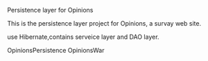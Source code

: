 Persistence layer for Opinions


This is the persistence layer project for Opinions, a survay web site.

use Hibernate,contains serveice layer and DAO layer.

OpinionsPersistence
OpinionsWar
